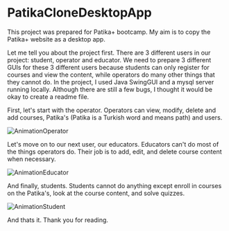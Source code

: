 # PatikaCloneDesktopApp

This project was prepared for Patika+ bootcamp. My aim is to copy the Patika+ website as a desktop app.

Let me tell you about the project first. There are 3 different users in our project: student, operator and educator. We need to prepare 3 different GUIs for these 3 different users because students can only register for courses and view the content, while operators do many other things that they cannot do. In the project, I used Java SwingGUI and a mysql server running locally. Although there are still a few bugs, I thought it would be okay to create a readme file.

First, let's start with the operator. Operators can view, modify, delete and add courses, Patika's (Patika is a Turkish word and means path) and users.

![AnimationOperator](https://github.com/slmens/PatikaCloneDesktopApp/assets/99343829/2c235666-7cb8-4ab0-b45f-ceabf83facb2)

Let's move on to our next user, our educators. Educators can't do most of the things operators do. Their job is to add, edit, and delete course content when necessary.

![AnimationEducator](https://github.com/slmens/PatikaCloneDesktopApp/assets/99343829/abee79e0-323e-4864-a8b3-52ff78049a1a)

And finally, students. Students cannot do anything except enroll in courses on the Patika's, look at the course content, and solve quizzes.

![AnimationStudent](https://github.com/slmens/PatikaCloneDesktopApp/assets/99343829/8dc37703-28f8-4547-966f-5916988ec97c)

And thats it. Thank you for reading.


